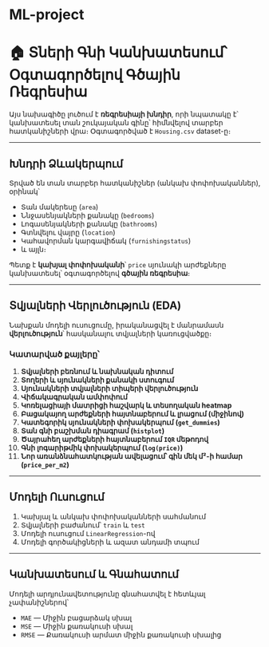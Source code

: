 # ML-project
# 🏠 Տների Գնի Կանխատեսում՝ Օգտագործելով Գծային Ռեգրեսիա

Այս նախագիծը լուծում է **ռեգրեսիայի խնդիր**, որի նպատակը է՝ կանխատեսել տան շուկայական գինը՝ հիմնվելով տարբեր հատկանիշների վրա։ Օգտագործված է `Housing.csv` dataset-ը։

---

##  Խնդրի Ձևակերպում

Տրված են տան տարբեր հատկանիշներ (անկախ փոփոխականներ), օրինակ՝

- Տան մակերեսը (`area`)
- Ննջասենյակների քանակը (`bedrooms`)
- Լոգասենյակների քանակը (`bathrooms`)
- Գտնվելու վայրը (`location`)
- Կահավորման կարգավիճակ (`furnishingstatus`)
- և այլն։

Պետք է **կախյալ փոփոխականի**՝ `price` սյունակի արժեքները կանխատեսել՝ օգտագործելով **գծային ռեգրեսիա**։

---

## Տվյալների Վերլուծություն (EDA)

Նախքան մոդելի ուսուցումը, իրականացվել է մանրամասն **վերլուծություն**՝ հասկանալու տվյալների կառուցվածքը։

### Կատարված քայլերը՝

1. **Տվյալների բեռնում և նախնական դիտում**
2. **Տողերի և սյունակների քանակի ստուգում**
3. **Սյունակների տվյալների տիպերի վերլուծություն**
4. **Վիճակագրական ամփոփում**
5. **Կոռելացիայի մատրիցի հաշվարկ և տեսողական heatmap**
6. **Բացակայող արժեքների հայտնաբերում և լրացում (միջինով)**
7. **Կատեգորիկ սյունակների փոխակերպում (`get_dummies`)**
8. **Տան գնի բաշխման դիագրամ (`histplot`)**
9. **Ծայրահեղ արժեքների հայտնաբերում `IQR` մեթոդով**
10. **Գնի լոգարիթմիկ փոխակերպում (`log(price)`)**
11. **Նոր առանձնահատկության ավելացում՝ գին մեկ մ²-ի համար (`price_per_m2`)**

---

##  Մոդելի Ուսուցում

1. Կախյալ և անկախ փոփոխականների սահմանում  
2. Տվյալների բաժանում՝ `train` և `test`
3. Մոդելի ուսուցում `LinearRegression`-ով
4. Մոդելի գործակիցների և ազատ անդամի տպում

---

## Կանխատեսում և Գնահատում

Մոդելի արդյունավետությունը գնահատվել է հետևյալ չափանիշներով՝

- `MAE` — Միջին բացարձակ սխալ
- `MSE` — Միջին քառակուսի սխալ
- `RMSE` — Քառակուսի արմատ միջին քառակուսի սխալից
